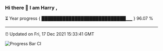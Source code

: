 ### Hi there 👋 I am Harry , 

⏳ Year progress { ████████████████████████████▁▁ } 96.07 %

---

⏰ Updated on Fri, 17 Dec 2021 15:33:41 GMT

![Progress Bar CI](https://github.com/duykhang68/duykhang68/workflows/Progress%20Bar%20CI/badge.svg)
